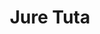 ---
SICRIS: null
draft: false
fixName: jure_tuta
lab: Laboratorij za integracijo informacijskih sistemov
labPos: Član laboratorija
location: null
mailInfo: jure.tuta@fri.uni-lj.si
officeHours: null
profName: asist. Jure Tuta
profTitle: Zunanji sodelavec
telephoneInfo: null
title: Jure Tuta
---